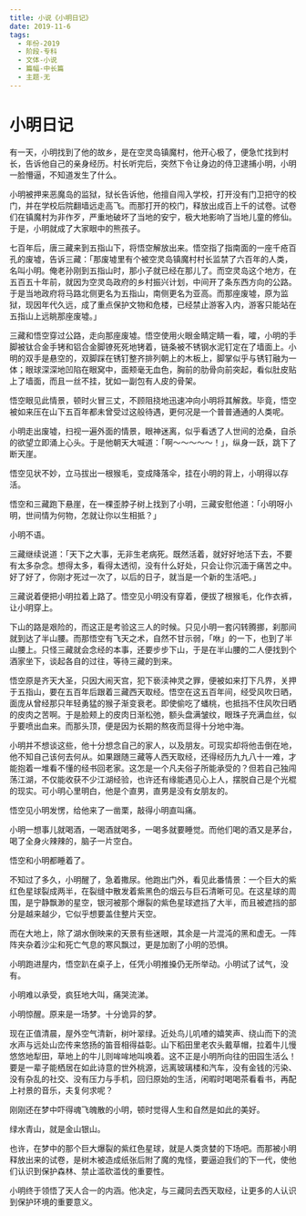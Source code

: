 ```yaml
---
title: 小说《小明日记》
date: 2019-11-6
tags:
  - 年份-2019
  - 阶段-专科
  - 文体-小说
  - 篇幅-中长篇
  - 主题-无
---
```


# 小明日记

有一天，小明找到了他的故乡，是在空灵岛镇魔村，他开心极了，便急忙找到村长，告诉他自己的亲身经历。村长听完后，突然下令让身边的侍卫逮捕小明，小明一脸懵逼，不知道发生了什么。

小明被押来恶魔岛的监狱，狱长告诉他，他擅自闯入学校，打开没有门卫把守的校门，并在学校后院翻墙远走高飞。而那打开的校门，释放出成百上千的试卷。试卷们在镇魔村为非作歹，严重地破坏了当地的安宁，极大地影响了当地儿童的修仙。于是，小明就成了大家眼中的熊孩子。

七百年后，唐三藏来到五指山下，将悟空解放出来。悟空指了指南面的一座千疮百孔的废墟，告诉三藏：「那废墟里有个被空灵岛镇魔村村长监禁了六百年的人类，名叫小明。俺老孙刚到五指山时，那小子就已经在那儿了。而空灵岛这个地方，在五百五十年前，就因为空灵岛政府的乡村振兴计划，中间开了条东西方向的公路。于是当地政府将马路北侧更名为五指山，南侧更名为亚高。而那座废墟，原为监狱，现因年代久远，成了重点保护文物和危楼，已经禁止游客入内，游客只能站在五指山上远眺那座废墟。」

三藏和悟空穿过公路，走向那座废墟。悟空使用火眼金睛定睛一看，嚯，小明的手脚被钛合金手铐和铝合金脚镣死死地铐着，链条被不锈钢水泥钉定在了墙面上。小明的双手是悬空的，双脚踩在锈钉整齐排列朝上的木板上，脚掌似乎与锈钉融为一体；眼球深深地凹陷在眼窝中，面颊毫无血色，胸前的肋骨向前突起，看似肚皮贴上了墙面，而且一丝不挂，犹如一副包有人皮的骨架。

悟空眼见此情景，顿时火冒三丈，不顾阻挠地迅速冲向小明将其解救。毕竟，悟空被如来压在山下五百年都未曾受过这般待遇，更何况是一个普普通通的人类呢。

小明走出废墟，扫视一遍外面的情景，眼神迷离，似乎看透了人世间的沧桑，自杀的欲望立即涌上心头。于是他朝天大喊道：「啊～～～～～！」，纵身一跃，跳下了断天崖。

悟空见状不妙，立马拔出一根猴毛，变成降落伞，挂在小明的背上，小明得以存活。

悟空和三藏跑下悬崖，在一棵歪脖子树上找到了小明，三藏安慰他道：「小明呀小明，世间情为何物，怎就让你以生相抵？」

小明不语。

三藏继续说道：「天下之大事，无非生老病死。既然活着，就好好地活下去，不要有太多杂念。想得太多，看得太透彻，没有什么好处，只会让你沉湎于痛苦之中。好了好了，你刚才死过一次了，以后的日子，就当是一个新的生活吧。」

三藏说着便把小明拉着上路了。悟空见小明没有穿着，便拔了根猴毛，化作衣裤，让小明穿上。

下山的路是艰险的，而这正是考验这三人的时候。只见小明一套闪转腾挪，刹那间就到达了半山腰。而那悟空有飞天之术，自然不甘示弱，「咻」的一下，也到了半山腰上。只怪三藏就会念经的本事，还要步步下山，于是在半山腰的二人便找到个酒家坐下，谈起各自的过往，等待三藏的到来。

悟空原是齐天大圣，只因大闹天宫，犯下亵渎神灵之罪，便被如来打下凡界，关押于五指山，要在五百年后跟着三藏西天取经。悟空在这五百年间，经受风吹日晒，面庞从曾经那只年轻勇猛的猴子渐变衰老。即使偷吃了蟠桃，也抵挡不住风吹日晒的皮肉之苦啊。于是脸颊上的皮肉日渐松弛，额头盘满皱纹，眼珠子充满血丝，似乎要喷出血来。而那头顶，便是因为长期的熬夜而显得十分地中海。

小明并不想谈这些，他十分想念自己的家人，以及朋友。可现实却将他击倒在地，他不知自己该何去何从。如果跟随三藏等人西天取经，还得经历九九八十一难，才能抱着一堆看不懂的经书回老家。这怎是一个凡夫俗子所能承受的？但若自己独闯荡江湖，不仅能收获不少江湖经验，也许还有缘能遇见心上人，摆脱自己是个光棍的现实。可小明心里明白，他是个直男，直男是没有女朋友的。

悟空见小明发愣，给他来了一凿栗，敲得小明直叫痛。

小明一想事儿就喝酒，一喝酒就喝多，一喝多就要睡觉。而他们喝的酒又是茅台，喝了全身火辣辣的，脑子一片空白。

悟空和小明都睡着了。

不知过了多久，小明醒了，急着撒尿。他跑出门外，看见此番情景：一个巨大的紫红色星球裂成两半，在裂缝中散发着紫黑色的烟云与巨石清晰可见。在这星球的周围，是宁静飘渺的星空，银河被那个爆裂的紫色星球遮挡了大半，而且被遮挡的部分是越来越少，它似乎想要盖住整片天空。

而在大地上，除了湖水倒映来的天景有些迷眼，其余是一片混沌的黑和虚无。一阵阵夹杂着沙尘和死亡气息的寒风飘过，更是加剧了小明的恐惧。

小明跑进屋内，悟空趴在桌子上，任凭小明推搡仍无所举动。小明试了试气，没有。

小明难以承受，疯狂地大叫，痛哭流涕。

小明惊醒。原来是一场梦。十分诡异的梦。

现在正值清晨，屋外空气清新，树叶翠绿。近处鸟儿叽喳的嬉笑声、绕山而下的流水声与远处山峦传来悠扬的笛音相得益彰。山下稻田里老农头戴草帽，拉着牛儿慢悠悠地犁田，草地上的牛儿则哞哞地叫唤着。这不正是小明所向往的田园生活么！要是一辈子能栖居在如此诗意的世外桃源，远离玻璃楼和汽车，没有金钱的污染、没有杂乱的社交、没有压力与手机，回归原始的生活，闲暇时喝喝茶看看书，再配上衬景的音乐，夫复何求呢？

刚刚还在梦中吓得魂飞魄散的小明，顿时觉得人生和自然是如此的美好。

绿水青山，就是金山银山。

也许，在梦中的那个巨大爆裂的紫红色星球，就是人类贪婪的下场吧。而那被小明释放出来的试卷，是树木被造成纸张后附了魔的鬼怪，要逼迫我们的下一代，使他们认识到保护森林、禁止滥砍滥伐的重要性。

小明终于领悟了天人合一的内涵。他决定，与三藏同去西天取经，让更多的人认识到保护环境的重要意义。
